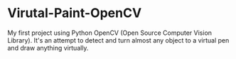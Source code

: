 # Virutal-Paint-OpenCV
My first project using Python OpenCV (Open Source Computer Vision Library). It's an attempt to detect and turn almost any object to a virtual pen and draw anything virtually.

